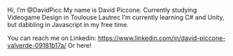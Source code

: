   Hi, I’m @DavidPicc
  My name is David Piccone.
  Currently studying Videogame Design in Toulouse Lautrec
  I’m currently learning C# and Unity, but dabbling in Javascript in my free time.

  You can reach me on Linkedin: https://www.linkedin.com/in/david-piccone-valverde-09181b17a/
  Or here!

<!---
DavidPicc/DavidPicc is a ✨ special ✨ repository because its `README.md` (this file) appears on your GitHub profile.
You can click the Preview link to take a look at your changes.
--->
